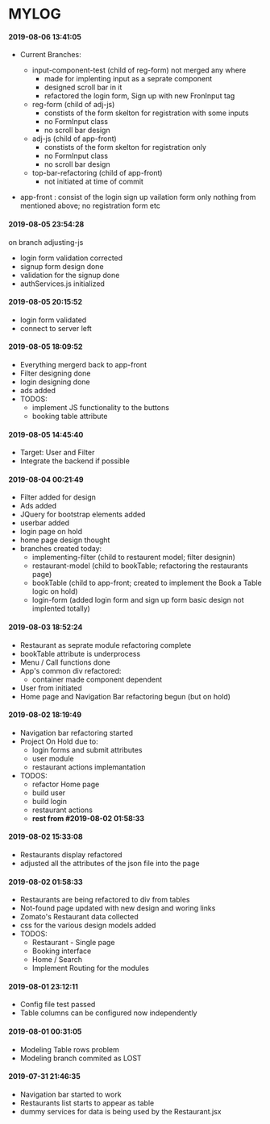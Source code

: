 # MYLOG

#### 2019-08-06 13:41:05

- Current Branches:

  - input-component-test (child of reg-form) not merged any where
    - made for implenting input as a seprate component
    - designed scroll bar in it
    - refactored the login form, Sign up with new FronInput tag
  - reg-form (child of adj-js)
    - constists of the form skelton for registration with some inputs
    - no FormInput class
    - no scroll bar design
  - adj-js (child of app-front)
    - constists of the form skelton for registration only
    - no FormInput class
    - no scroll bar design
  - top-bar-refactoring (child of app-front)
    - not initiated at time of commit

* app-front : consist of the login sign up vailation form only nothing from mentioned above; no registration form etc

#### 2019-08-05 23:54:28

on branch adjusting-js

- login form validation corrected
- signup form design done
- validation for the signup done
- authServices.js initialized

#### 2019-08-05 20:15:52

- login form validated
- connect to server left

#### 2019-08-05 18:09:52

- Everything mergerd back to app-front
- Filter designing done
- login designing done
- ads added
- TODOS:
  - implement JS functionality to the buttons
  - booking table attribute

#### 2019-08-05 14:45:40

- Target: User and Filter
- Integrate the backend if possible

#### 2019-08-04 00:21:49

- Filter added for design
- Ads added
- JQuery for bootstrap elements added
- userbar added
- login page on hold
- home page design thought
- branches created today:
  - implementing-filter (child to restaurent model; filter designin)
  - restaurant-model (child to bookTable; refactoring the restaurants page)
  - bookTable (child to app-front; created to implement the Book a Table logic on hold)
  - login-form (added login form and sign up form basic design not implented totally)

#### 2019-08-03 18:52:24

- Restaurant as seprate module refactoring complete
- bookTable attribute is underprocess
- Menu / Call functions done
- App's common div refactored:
  - container made component dependent
- User from initiated
- Home page and Navigation Bar refactoring begun (but on hold)

#### 2019-08-02 18:19:49

- Navigation bar refactoring started
- Project On Hold due to:
  - login forms and submit attributes
  - user module
  - restaurant actions implemantation
- TODOS:
  - refactor Home page
  - build user
  - build login
  - restaurant actions
  - **rest from #2019-08-02 01:58:33**

#### 2019-08-02 15:33:08

- Restaurants display refactored
- adjusted all the attributes of the json file into the page

#### 2019-08-02 01:58:33

- Restaurants are being refactored to div from tables
- Not-found page updated with new design and woring links
- Zomato's Restaurant data collected
- css for the various design models added
- TODOS:
  - Restaurant - Single page
  - Booking interface
  - Home / Search
  - Implement Routing for the modules

#### 2019-08-01 23:12:11

- Config file test passed
- Table columns can be configured now independently

#### 2019-08-01 00:31:05

- Modeling Table rows problem
- Modeling branch commited as LOST

#### 2019-07-31 21:46:35

- Navigation bar started to work
- Restaurants list starts to appear as table
- dummy services for data is being used by the Restaurant.jsx
